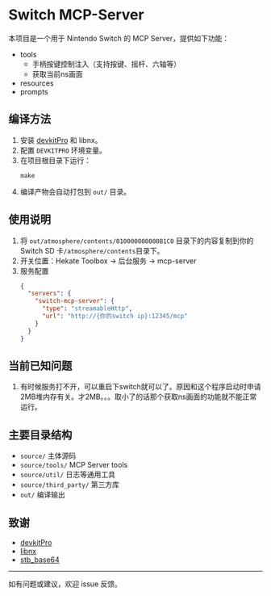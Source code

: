 
# Switch MCP-Server

本项目是一个用于 Nintendo Switch 的 MCP Server，提供如下功能：

- tools
  - 手柄按键控制注入（支持按键、摇杆、六轴等）
  - 获取当前ns画面
- resources
- prompts

## 编译方法

1. 安装 [devkitPro](https://devkitpro.org/) 和 libnx。
2. 配置 `DEVKITPRO` 环境变量。
3. 在项目根目录下运行：
   ```
   make
   ```
4. 编译产物会自动打包到 `out/` 目录。

## 使用说明

1. 将 `out/atmosphere/contents/010000000000B1C0` 目录下的内容复制到你的 Switch SD 卡`/atmosphere/contents`目录下。
2. 开关位置：Hekate Toolbox -> 后台服务 -> mcp-server
3. 服务配置
    ```json
    {
      "servers": {
        "switch-mcp-server": {
          "type": "streamableHttp",
          "url": "http://{你的switch ip}:12345/mcp"
        }
      }
    }
    ```

## 当前已知问题

1. 有时候服务打不开，可以重启下switch就可以了。原因和这个程序启动时申请2MB堆内存有关。才2MB。。。取小了的话那个获取ns画面的功能就不能正常运行。

## 主要目录结构

- `source/`         主体源码
- `source/tools/`   MCP Server tools
- `source/util/`    日志等通用工具
- `source/third_party/`  第三方库
- `out/`            编译输出

## 致谢

- [devkitPro](https://devkitpro.org/)
- [libnx](https://github.com/switchbrew/libnx)
- [stb_base64](https://github.com/nothings/stb)

---
如有问题或建议，欢迎 issue 反馈。
